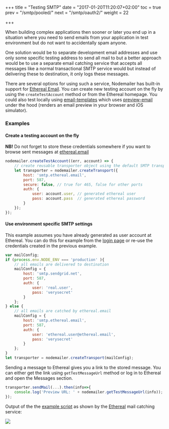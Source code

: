 +++
title = "Testing SMTP"
date = "2017-01-20T11:20:07+02:00"
toc = true
prev = "/smtp/pooled/"
next = "/smtp/oauth2/"
weight = 22

+++

When building complex applications then sooner or later you end up in a situation where you need to send emails from your application in test environment but do not want to accidentally spam anyone.

One solution would be to separate development email addresses and use only some specific testing address to send all mail to but a better approach would be to use a separate email catching service that accepts all messages like a normal transactional SMTP service would but instead of delivering these to destination, it only logs these messages.

There are several options for using such a service, Nodemailer has built-in support for [Ethereal Email](https://ethereal.email). You can create new testing account on the fly by using the `createTestAccount` method or from the Ethereal homepage. You could also test locally using [email-templates](https://github.com/forwardemail/email-templates) which uses [preview-email](https://github.com/forwardemail/preview-email) under the hood (renders an email preview in your browser and iOS simulator).

### Examples

#### Create a testing account on the fly

**NB!** Do not forget to store these credentials somewhere if you want to browse sent messages at [ethereal.email](https://ethereal.email)

```javascript
nodemailer.createTestAccount((err, account) => {
    // create reusable transporter object using the default SMTP transport
    let transporter = nodemailer.createTransport({
        host: 'smtp.ethereal.email',
        port: 587,
        secure: false, // true for 465, false for other ports
        auth: {
            user: account.user, // generated ethereal user
            pass: account.pass  // generated ethereal password
        }
    });
});
```

#### Use environment specific SMTP settings

This example assumes you have already generated as user account at Ethereal. You can do this for example from the [login page](https://ethereal.email/login) or re-use the credentials created in the previous example.

```javascript
var mailConfig;
if (process.env.NODE_ENV === 'production' ){
    // all emails are delivered to destination
    mailConfig = {
        host: 'smtp.sendgrid.net',
        port: 587,
        auth: {
            user: 'real.user',
            pass: 'verysecret'
        }
    };
} else {
    // all emails are catched by ethereal.email
    mailConfig = {
        host: 'smtp.ethereal.email',
        port: 587,
        auth: {
            user: 'ethereal.user@ethereal.email',
            pass: 'verysecret'
        }
    };
}
let transporter = nodemailer.createTransport(mailConfig);
```

Sending a message to Ethereal gives you a link to the stored message. You can either get the link using `getTestMessageUrl` method or log in to Ethereal and open the Messages section.

```javascript
transporter.sendMail(...).then(info=>{
    console.log('Preview URL: ' + nodemailer.getTestMessageUrl(info));
});
```

Output of the the [example script](https://github.com/nodemailer/nodemailer/blob/master/examples/full.js) as shown by the [Ethereal](https://ethereal.email/) mail catching service:

![](https://cldup.com/D5Cj_C1Vw3.png)
